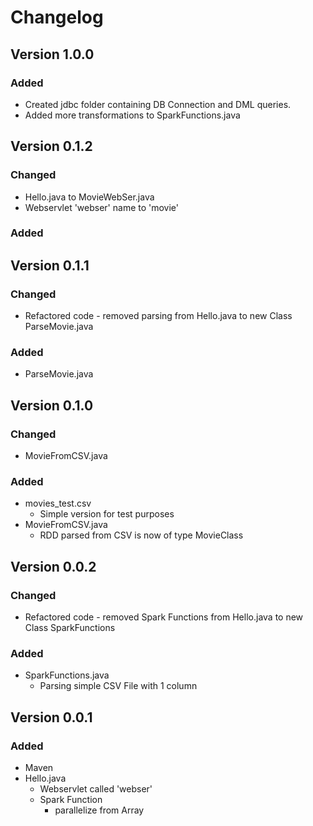 # Changelog

## Version 1.0.0
### Added
- Created jdbc folder containing DB Connection and DML queries.
- Added more transformations to SparkFunctions.java

## Version 0.1.2
### Changed
- Hello.java to MovieWebSer.java
- Webservlet 'webser' name to 'movie'
### Added

## Version 0.1.1
### Changed
- Refactored code - removed parsing from Hello.java to new Class ParseMovie.java 
### Added
- ParseMovie.java

## Version 0.1.0
### Changed
- MovieFromCSV.java 
### Added
- movies_test.csv
    - Simple version for test purposes
- MovieFromCSV.java
    - RDD parsed from CSV is now of type MovieClass
    
## Version 0.0.2
### Changed
- Refactored code - removed Spark Functions from Hello.java to new Class SparkFunctions
### Added
- SparkFunctions.java
    - Parsing simple CSV File with 1 column

## Version 0.0.1
### Added
- Maven
- Hello.java
    - Webservlet called 'webser'
    - Spark Function
        - parallelize from Array